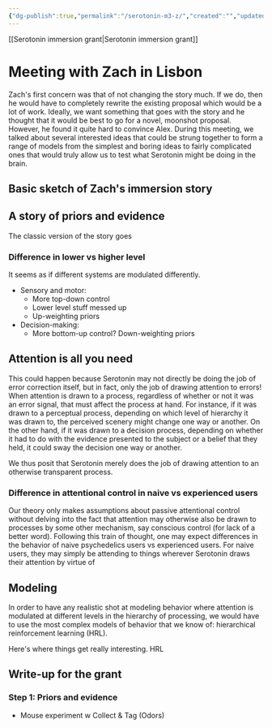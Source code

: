 ```yaml
---
{"dg-publish":true,"permalink":"/serotonin-m3-z/","created":"","updated":""}
---
```


[[Serotonin immersion grant\|Serotonin immersion grant]]

# Meeting with Zach in Lisbon
Zach's first concern was that of not changing the story much. If we do, then he would have to completely rewrite the existing proposal which would be a lot of work. Ideally, we want something that goes with the story and he thought that it would be best to go for a novel, moonshot proposal. However, he found it quite hard to convince Alex. During this meeting, we talked about several interested ideas that could be strung together to form a range of models from the simplest and boring ideas to fairly complicated ones that would truly allow us to test what Serotonin might be doing in the brain.


## Basic sketch of Zach's immersion story


## A story of priors and evidence
The classic version of the story goes 

### Difference in lower vs higher level
It seems as if different systems are modulated differently. 
- Sensory and motor: 
	- More top-down control
	- Lower level stuff messed up
	- Up-weighting priors
- Decision-making:
	- More bottom-up control? Down-weighting priors

## Attention is all you need
This could happen because Serotonin may not directly be doing the job of error correction itself, but in fact, only the job of drawing attention to errors! When attention is drawn to a process, regardless of whether or not it was an error signal, that must affect the process at hand. For instance, if it was drawn to a perceptual process, depending on which level of hierarchy it was drawn to, the perceived scenery might change one way or another. On the other hand, if it was drawn to a decision process, depending on whether it had to do with the evidence presented to the subject or a belief that they held, it could sway the decision one way or another. 

We thus posit that Serotonin merely does the job of drawing attention to an otherwise transparent process.

### Difference in attentional control in naive vs experienced users
Our theory only makes assumptions about passive attentional control without delving into the fact that attention may otherwise also be drawn to processes by some other mechanism, say conscious control (for lack of a better word). Following this train of thought, one may expect differences in the behavior of naive psychedelics users vs experienced users. For naive users, they may simply be attending to things wherever Serotonin draws their attention by virtue of 

## Modeling
In order to have any realistic shot at modeling behavior where attention is modulated at different levels in the hierarchy of processing, we would have to use the most complex models of behavior that we know of: hierarchical reinforcement learning (HRL).

Here's where things get really interesting. HRL


## Write-up for the grant
### Step 1: Priors and evidence
- Mouse experiment w Collect & Tag (Odors)
